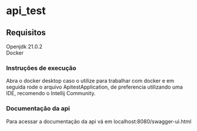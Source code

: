 # api_test
## Requisitos

Openjdk 21.0.2 <br>
Docker

### Instruções de execução
Abra o docker desktop caso o utilize para trabalhar com docker e em seguida
rode o arquivo ApitestApplication, de preferencia utilizando uma IDE, recomendo o Intellij Community.

### Documentação da api
Para acessar a documentação da api vá em localhost:8080/swagger-ui.html
